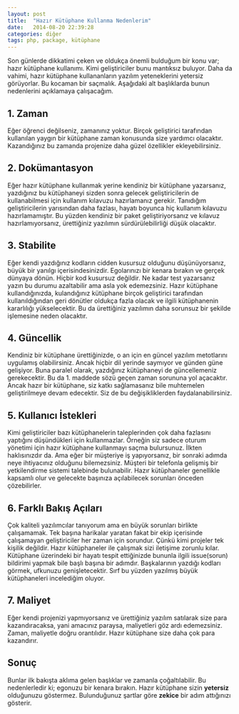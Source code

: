 ```yaml
---
layout: post
title:  "Hazır Kütüphane Kullanma Nedenlerim"
date:   2014-08-20 22:39:28
categories: diğer 
tags: php, package, kütüphane
---
```


Son günlerde dikkatimi çeken ve oldukça önemli bulduğum bir konu var; hazır kütüphane kullanımı. Kimi geliştiriciler bunu mantıksız buluyor. Daha da vahimi, hazır kütüphane kullananların yazılım yeteneklerini yetersiz görüyorlar. Bu kocaman bir saçmalık. Aşağıdaki alt başlıklarda bunun nedenlerini açıklamaya çalışacağım.

## 1. Zaman

Eğer öğrenci değilseniz, zamanınız yoktur. Birçok geliştirici tarafından kullanılan yaygın bir kütüphane zaman konusunda size yardımcı olacaktır. Kazandığınız bu zamanda projenize daha güzel özellikler ekleyebilirsiniz.

## 2. Dokümantasyon

Eğer hazır kütüphane kullanmak yerine kendiniz bir kütüphane yazarsanız, yazdığınız bu kütüphaneyi sizden sonra gelecek geliştiricilerin de kullanabilmesi için kullanım kılavuzu hazırlamanız gerekir. Tanıdığım geliştiricilerin yarısından daha fazlası, hayatı boyunca hiç kullanım kılavuzu hazırlamamıştır. Bu yüzden kendiniz bir paket geliştiriyorsanız ve kılavuz hazırlamıyorsanız, ürettiğiniz yazılımın sürdürülebilirliği düşük olacaktır.

## 3. Stabilite

Eğer kendi yazdığınız kodların cidden kusursuz olduğunu düşünüyorsanız, büyük bir yanılgı içerisindesinizdir. Egolarınızı bir kenara bırakın ve gerçek dünyaya dönün. Hiçbir kod kusursuz değildir. Ne kadar test yazarsanız yazın bu durumu azaltabilir ama asla yok edemezsiniz. Hazır kütüphane kullandığınızda, kulandığınız kütüphane birçok geliştirici tarafından kullanıldığından geri dönütler oldukça fazla olacak ve ilgili kütüphanenin kararlılığı yükselecektir. Bu da ürettiğiniz yazılımın daha sorunsuz bir şekilde işlemesine neden olacaktır.

## 4. Güncellik

Kendiniz bir kütüphane ürettiğinizde, o an için en güncel yazılım metotlarını uygulamış olabilirsiniz. Ancak hiçbir dil yerinde saymıyor ve günden güne gelişiyor. Buna paralel olarak, yazdığınız kütüphaneyi de güncellemeniz gerekecektir. Bu da 1. maddede sözü geçen zaman sorununa yol açacaktır. Ancak hazır bir kütüphane, siz katkı sağlamasanız bile muhtemelen geliştirilmeye devam edecektir. Siz de bu değişikliklerden faydalanabilirsiniz.

## 5. Kullanıcı İstekleri

Kimi geliştiriciler bazı kütüphanelerin taleplerinden çok daha fazlasını yaptığını düşündükleri için kullanmazlar. Örneğin siz sadece oturum yönetimi için hazır kütüphane kullanmayı saçma bulursunuz. İlkten haklısınızdır da. Ama eğer bir müşteriye iş yapıyorsanız, bir sonraki adımda neye ihtiyacınız olduğunu bilemezsiniz. Müşteri bir telefonla gelişmiş bir yetkilendirme sistemi talebinde bulunabilir. Hazır kütüphaneler genellikle kapsamlı olur ve gelecekte başınıza açılabilecek sorunları önceden çözebilirler.

## 6. Farklı Bakış Açıları

Çok kaliteli yazılımcılar tanıyorum ama en büyük sorunları birlikte çalışamamak. Tek başına harikalar yaratan fakat bir ekip içerisinde çalışamayan geliştiriciler her zaman için sorundur. Çünkü kimi projeler tek kişilik değildir. Hazır kütüphaneler ile çalışmak sizi iletişime zorunlu kılar. Kütüphane üzerindeki bir hayatı tespit ettiğinizde bununla ilgili issue(sorun) bildirimi yapmak bile başlı başına bir adımdır. Başkalarının yazdığı kodları görmek, ufkunuzu genişletecektir. Sırf bu yüzden yazılmış büyük kütüphaneleri incelediğim oluyor.

## 7. Maliyet

Eğer kendi projenizi yapmıyorsanız ve ürettiğiniz yazılım satılarak size para kazandıracaksa, yani amacınız paraysa, maliyetleri göz ardı edemezsiniz. Zaman, maliyetle doğru orantılıdır. Hazır kütüphane size daha çok para kazandırır.

## Sonuç

Bunlar ilk bakışta aklıma gelen başlıklar ve zamanla çoğaltılabilir. Bu nedenlerledir ki; egonuzu bir kenara bırakın. Hazır kütüphane sizin **yetersiz** olduğunuzu göstermez. Bulunduğunuz şartlar göre **zekice** bir adım attığınızı gösterir.
